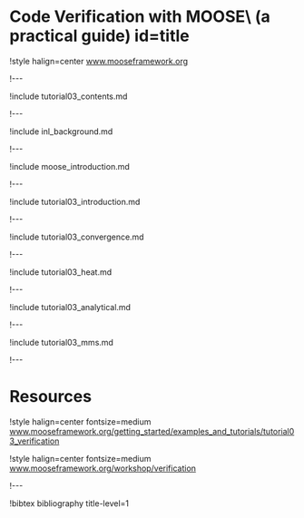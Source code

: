 # Code Verification with MOOSE\\ (a practical guide) id=title

!style halign=center
www.mooseframework.org

!---

!include tutorial03_contents.md

!---

!include inl_background.md

!---

!include moose_introduction.md

!---

!include tutorial03_introduction.md

!---

!include tutorial03_convergence.md

!---

!include tutorial03_heat.md

!---

!include tutorial03_analytical.md

!---

!include tutorial03_mms.md

!---

# Resources

!style halign=center fontsize=medium
www.mooseframework.org/getting_started/examples_and_tutorials/tutorial03_verification

!style halign=center fontsize=medium
www.mooseframework.org/workshop/verification

!---

!bibtex bibliography title-level=1
